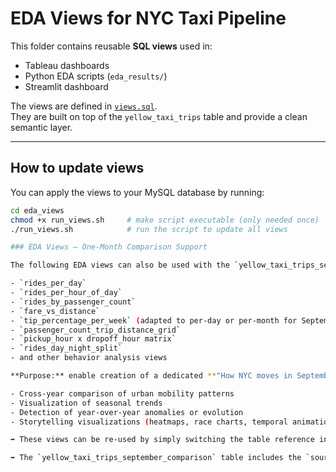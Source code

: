 # EDA Views for NYC Taxi Pipeline

This folder contains reusable **SQL views** used in:

- Tableau dashboards
- Python EDA scripts (`eda_results/`)
- Streamlit dashboard

The views are defined in [`views.sql`](views.sql).  
They are built on top of the `yellow_taxi_trips` table and provide a clean semantic layer.

---

## How to update views

You can apply the views to your MySQL database by running:

```bash
cd eda_views
chmod +x run_views.sh     # make script executable (only needed once)
./run_views.sh            # run the script to update all views

### EDA Views — One-Month Comparison Support

The following EDA views can also be used with the `yellow_taxi_trips_september_comparison` table to support **multi-year September analysis**:

- `rides_per_day`
- `rides_per_hour_of_day`
- `rides_by_passenger_count`
- `fare_vs_distance`
- `tip_percentage_per_week` (adapted to per-day or per-month for September)
- `passenger_count_trip_distance_grid`
- `pickup_hour x dropoff_hour matrix`
- `rides_day_night_split`
- and other behavior analysis views

**Purpose:** enable creation of a dedicated **"How NYC moves in September across years"** dashboard in Tableau, supporting:

- Cross-year comparison of urban mobility patterns
- Visualization of seasonal trends
- Detection of year-over-year anomalies or evolution
- Storytelling visualizations (heatmaps, race charts, temporal animations)

➡️ These views can be re-used by simply switching the table reference in the SQL or Tableau data source.

➡️ The `yellow_taxi_trips_september_comparison` table includes the `source_year` column to support easy year-based faceting and trend analysis.
